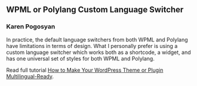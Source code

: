 ## WPML or Polylang Custom Language Switcher
### Karen Pogosyan

In practice, the default language switchers from both WPML and Polylang have limitations in terms of design. What I personally prefer is using a custom language switcher which works both as a shortcode, a widget, and has one universal set of styles for both WPML and Polylang.

Read full tutorial [How to Make Your WordPress Theme or Plugin Multilingual-Ready](https://webdesign.tutsplus.com/tutorials/how-to-make-your-theme-or-plugin-multilingual-ready--cms-32966).
